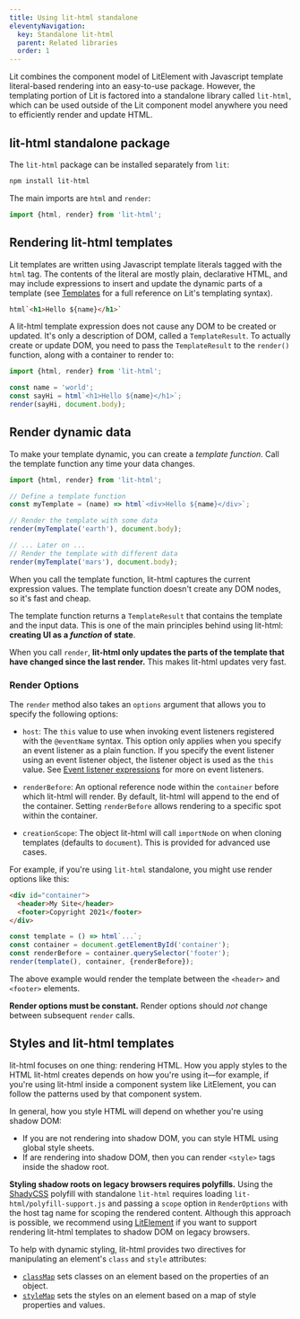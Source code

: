 ```yaml
---
title: Using lit-html standalone
eleventyNavigation:
  key: Standalone lit-html
  parent: Related libraries
  order: 1
---
```


Lit combines the component model of LitElement with Javascript template literal-based rendering into an easy-to-use package. However, the templating portion of Lit is factored into a standalone library called `lit-html`, which can be used outside of the Lit component model anywhere you need to efficiently render and update HTML.

## lit-html standalone package

The `lit-html` package can be installed separately from `lit`:

```sh
npm install lit-html
```

The main imports are `html` and `render`:
```js
import {html, render} from 'lit-html';
```

## Rendering lit-html templates

Lit templates are written using Javascript template literals tagged with the `html` tag. The contents of the literal are mostly plain, declarative HTML, and may include expressions to insert and update the dynamic parts of a template (see [Templates](/docs/templates/overview/) for a full reference on Lit's templating syntax).

```html
html`<h1>Hello ${name}</h1>`
```

A lit-html template expression does not cause any DOM to be created or updated. It's only a description of DOM, called a `TemplateResult`. To actually create or update DOM, you need to pass the `TemplateResult` to the `render()` function, along with a container to render to:

```js
import {html, render} from 'lit-html';

const name = 'world';
const sayHi = html`<h1>Hello ${name}</h1>`;
render(sayHi, document.body);
```

## Render dynamic data

To make your template dynamic, you can create a _template function_. Call the template function any time your data changes.

```js
import {html, render} from 'lit-html';

// Define a template function
const myTemplate = (name) => html`<div>Hello ${name}</div>`;

// Render the template with some data
render(myTemplate('earth'), document.body);

// ... Later on ...
// Render the template with different data
render(myTemplate('mars'), document.body);
```

When you call the template function, lit-html captures the current expression values. The template function doesn't create any DOM nodes, so it's fast and cheap.

The template function returns a `TemplateResult` that contains the template and the input data. This is one of the main principles behind using lit-html: **creating UI as a _function_ of state**.

When you call `render`, **lit-html only updates the parts of the template that have changed since the last render.** This makes lit-html updates very fast.

### Render Options

The `render` method also takes an `options` argument that allows you to specify the following options:

*   `host`: The `this` value to use when invoking event listeners registered with the `@eventName` syntax. This option only applies when you specify an event listener as a plain function. If you specify the event listener using an event listener object, the listener object is used as the `this` value. See [Event listener expressions](/docs/templates/expressions/#event-listener-expressions) for more on event listeners.

*   `renderBefore`: An optional reference node within the `container` before which lit-html will render. By default, lit-html will append to the end of the container. Setting `renderBefore` allows rendering to a specific spot within the container.

*   `creationScope`: The object lit-html will call `importNode` on when cloning templates (defaults to `document`). This is provided for advanced use cases.

For example, if you're using `lit-html` standalone, you might use render options like this:

```html
<div id="container">
  <header>My Site</header>
  <footer>Copyright 2021</footer>
</div>
```

```ts
const template = () => html`...`;
const container = document.getElementById('container');
const renderBefore = container.querySelector('footer');
render(template(), container, {renderBefore});
```

The above example would render the template between the `<header>` and `<footer>` elements.

<div class="alert alert-info">

**Render options must be constant.** Render options should *not* change between subsequent `render` calls.

</div>

## Styles and lit-html templates

lit-html focuses on one thing: rendering HTML. How you apply styles to the HTML lit-html creates depends on how you're using it—for example, if you're using lit-html inside a component system like LitElement, you can follow the patterns used by that component system.

In general, how you style HTML will depend on whether you're using shadow DOM:

*   If you are not rendering into shadow DOM, you can style HTML using global style sheets.
*   If are rendering into shadow DOM, then you can render `<style>` tags inside the shadow root.

<div class="alert alert-info">

**Styling shadow roots on legacy browsers requires polyfills.** Using the [ShadyCSS](https://github.com/webcomponents/polyfills/tree/master/packages/shadycss) polyfill with standalone `lit-html` requires loading `lit-html/polyfill-support.js` and passing a `scope` option in `RenderOptions` with the host tag name for scoping the rendered content. Although this approach is possible, we recommend using [LitElement](/docs/components/overview/) if you want to support rendering lit-html templates to shadow DOM on legacy browsers.

</div>

To help with dynamic styling, lit-html provides two directives for manipulating an element's `class` and `style` attributes:

*   [`classMap`](/docs/templates/directives/#classmap) sets classes on an element based on the properties of an object.
*   [`styleMap`](/docs/templates/directives/#stylemap) sets the styles on an element based on a map of style properties and values.
